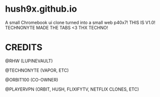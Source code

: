 # hush9x.github.io
A small Chromebook ui clone turned into a small web p40x7! THIS IS V1.0! TECHNONYTE MADE THE TABS <3 THX TECHNO!

# CREDITS
@RHW (LUPINEVAULT)


@TECHNONYTE (VAPOR, ETC)


@ORBIT100 (CO-OWNER)


@PLAYERVPN (ORBIT, HUSH, FLIXIFYTV, NETFLIX CLONES, ETC)
